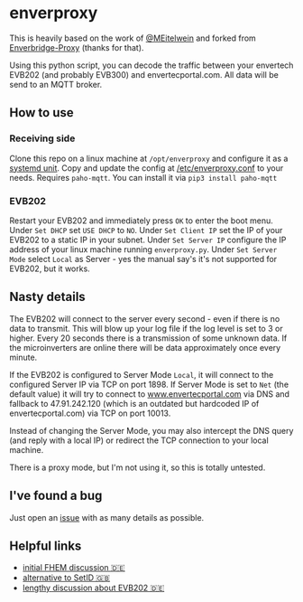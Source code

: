 # enverproxy

This is heavily based on the work of [@MEitelwein](https://github.com/MEitelwein) and forked from [Enverbridge-Proxy](https://gitlab.eitelwein.net/MEitelwein/Enverbridge-Proxy) (thanks for that).

Using this python script, you can decode the traffic between your envertech EVB202 (and probably EVB300) and envertecportal.com. All data will be send to an MQTT broker.

## How to use

### Receiving side

Clone this repo on a linux machine at `/opt/enverproxy` and configure it as a [systemd unit](enverproxy.service). Copy and update the config at [/etc/enverproxy.conf](enverproxy.conf) to your needs.
Requires `paho-mqtt`. You can install it via `pip3 install paho-mqtt`

### EVB202

Restart your EVB202 and immediately press `OK` to enter the boot menu. Under `Set DHCP` set `USE DHCP` to `NO`. Under `Set Client IP` set the IP of your EVB202 to a static IP in your subnet. Under `Set Server IP` configure the IP address of your linux machine running `enverproxy.py`. Under `Set Server Mode` select `Local` as Server - yes the manual say's it's not supported for EVB202, but it works.

## Nasty details

The EVB202 will connect to the server every second - even if there is no data to transmit. This will blow up your log file if the log level is set to 3 or higher. Every 20 seconds there is a transmission of some unknown data. If the microinverters are online there will be data approximately once every minute.

If the EVB202 is configured to Server Mode `Local`, it will connect to the configured Server IP via TCP on port 1898. If Server Mode is set to `Net` (the default value) it will try to connect to www.envertecportal.com via DNS and fallback to 47.91.242.120 (which is an outdated but hardcoded IP of envertecportal.com) via TCP on port 10013.

Instead of changing the Server Mode, you may also intercept the DNS query (and reply with a local IP) or redirect the TCP connection to your local machine.

There is a proxy mode, but I'm not using it, so this is totally untested.

## I've found a bug

Just open an [issue](https://github.com/zivillian/enverproxy/issues/new) with as many details as possible.

## Helpful links

- [initial FHEM discussion 🇩🇪](https://forum.fhem.de/index.php?topic=61867.0)
- [alternative to SetID 🇬🇧](https://sven.stormbind.net/blog/posts/iot_envertech_enverbridge_evb202/)
- [lengthy discussion about EVB202 🇩🇪](https://www.photovoltaikforum.com/thread/125652-envertech-bridge-evb202-oder-evb201/)
